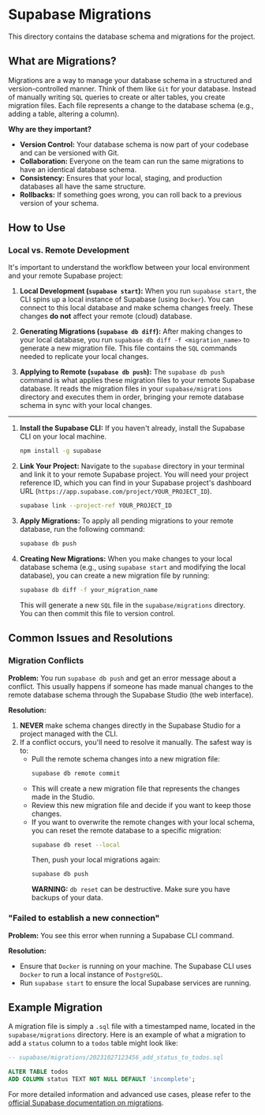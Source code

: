 # Supabase Migrations

This directory contains the database schema and migrations for the project.

## What are Migrations?

Migrations are a way to manage your database schema in a structured and version-controlled manner. Think of them like `Git` for your database. Instead of manually writing `SQL` queries to create or alter tables, you create migration files. Each file represents a change to the database schema (e.g., adding a table, altering a column).

**Why are they important?**

*   **Version Control:** Your database schema is now part of your codebase and can be versioned with Git.
*   **Collaboration:** Everyone on the team can run the same migrations to have an identical database schema.
*   **Consistency:** Ensures that your local, staging, and production databases all have the same structure.
*   **Rollbacks:** If something goes wrong, you can roll back to a previous version of your schema.

## How to Use

### Local vs. Remote Development

It's important to understand the workflow between your local environment and your remote Supabase project:

1.  **Local Development (`supabase start`):** When you run `supabase start`, the CLI spins up a local instance of Supabase (using `Docker`). You can connect to this local database and make schema changes freely. These changes **do not** affect your remote (cloud) database.

2.  **Generating Migrations (`supabase db diff`):** After making changes to your local database, you run `supabase db diff -f <migration_name>` to generate a new migration file. This file contains the `SQL` commands needed to replicate your local changes.

3.  **Applying to Remote (`supabase db push`):** The `supabase db push` command is what applies these migration files to your remote Supabase database. It reads the migration files in your `supabase/migrations` directory and executes them in order, bringing your remote database schema in sync with your local changes.

---

1.  **Install the Supabase CLI:**
    If you haven't already, install the Supabase CLI on your local machine.
    ```bash
    npm install -g supabase
    ```

2.  **Link Your Project:**
    Navigate to the `supabase` directory in your terminal and link it to your remote Supabase project. You will need your project reference ID, which you can find in your Supabase project's dashboard URL (`https://app.supabase.com/project/YOUR_PROJECT_ID`).
    ```bash
    supabase link --project-ref YOUR_PROJECT_ID
    ```

3.  **Apply Migrations:**
    To apply all pending migrations to your remote database, run the following command:
    ```bash
    supabase db push
    ```

4.  **Creating New Migrations:**
    When you make changes to your local database schema (e.g., using `supabase start` and modifying the local database), you can create a new migration file by running:
    ```bash
    supabase db diff -f your_migration_name
    ```
    This will generate a new `SQL` file in the `supabase/migrations` directory. You can then commit this file to version control.

## Common Issues and Resolutions

### Migration Conflicts

**Problem:** You run `supabase db push` and get an error message about a conflict. This usually happens if someone has made manual changes to the remote database schema through the Supabase Studio (the web interface).

**Resolution:**

1.  **NEVER** make schema changes directly in the Supabase Studio for a project managed with the CLI.
2.  If a conflict occurs, you'll need to resolve it manually. The safest way is to:
    *   Pull the remote schema changes into a new migration file:
        ```bash
        supabase db remote commit
        ```
    *   This will create a new migration file that represents the changes made in the Studio.
    *   Review this new migration file and decide if you want to keep those changes.
    *   If you want to overwrite the remote changes with your local schema, you can reset the remote database to a specific migration:
        ```bash
        supabase db reset --local
        ```
        Then, push your local migrations again:
        ```bash
        supabase db push
        ```
        **WARNING:** `db reset` can be destructive. Make sure you have backups of your data.

### "Failed to establish a new connection"

**Problem:** You see this error when running a Supabase CLI command.

**Resolution:**

*   Ensure that `Docker` is running on your machine. The Supabase CLI uses `Docker` to run a local instance of `PostgreSQL`.
*   Run `supabase start` to ensure the local Supabase services are running.

## Example Migration

A migration file is simply a `.sql` file with a timestamped name, located in the `supabase/migrations` directory. Here is an example of what a migration to add a `status` column to a `todos` table might look like:

```sql
-- supabase/migrations/20231027123456_add_status_to_todos.sql

ALTER TABLE todos
ADD COLUMN status TEXT NOT NULL DEFAULT 'incomplete';
```

For more detailed information and advanced use cases, please refer to the [official Supabase documentation on migrations](https://supabase.com/docs/guides/database/migrations).
